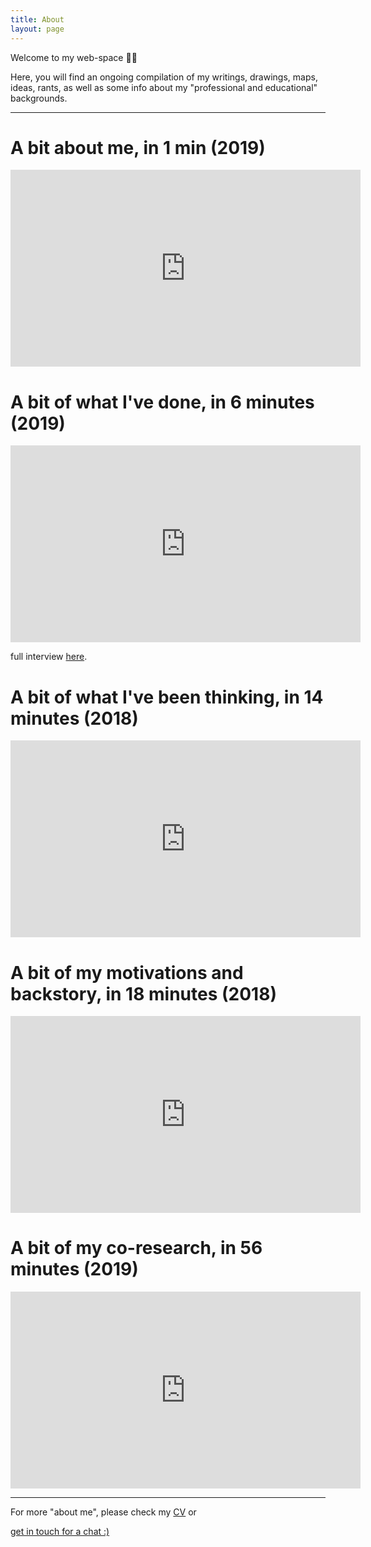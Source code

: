 ```yaml
---
title: About
layout: page
---
```


<p>Welcome to my web-space 👋😊</p>
<p>Here, you will find an ongoing compilation of my writings, drawings, maps, ideas, rants, as well as some info about my "professional and educational" backgrounds.</p>

---

<h1>A bit about me, in 1 min (2019)</h1>

<center><iframe width="560" height="315" src="https://www.youtube.com/embed/VQPnoJa9XnY" frameborder="0" allow="accelerometer; encrypted-media; gyroscope; picture-in-picture" allowfullscreen></iframe></center>

<h1> A bit of what I've done, in 6 minutes (2019)</h1>
<center><iframe width="560" height="315" src="https://www.youtube.com/embed/QUlNac_iq7Y" frameborder="0" allow="accelerometer; autoplay; encrypted-media; gyroscope; picture-in-picture" allowfullscreen></iframe></center>

<p>full interview <a href="http://www.whatisemerging.com/profiles/we-are-talking-about-something-so-new-that-it-s-almost-alien">here</a>.</p>

<h1>A bit of what I've been thinking, in 14 minutes (2018)</h1>

<center><iframe width="560" height="315" src="https://www.youtube.com/embed/H6E3wDJ33lU" frameborder="0" allow="accelerometer; autoplay; encrypted-media; gyroscope; picture-in-picture" allowfullscreen></iframe></center>

<h1>A bit of my motivations and backstory, in 18 minutes (2018)</h1>

<center><iframe width="560" height="315" src="https://www.youtube.com/embed/mgK8QFYdbNk" frameborder="0" allow="accelerometer; autoplay; encrypted-media; gyroscope; picture-in-picture" allowfullscreen></iframe></center>

<h1>A bit of my co-research, in 56 minutes (2019)</h1>
<center><iframe width="560" height="315" src="https://www.youtube.com/embed/P7Ye0pDIVHU" frameborder="0" allow="accelerometer; autoplay; encrypted-media; gyroscope; picture-in-picture" allowfullscreen></iframe></center>


---

For more "about me", please check my [CV](https://embed.kumu.io/d16fa701cc3f07c3d6e0f1ed75915791) or <!-- Calendly link widget begin -->
<link href="https://assets.calendly.com/assets/external/widget.css" rel="stylesheet">
<script src="https://assets.calendly.com/assets/external/widget.js" type="text/javascript"></script>
<a href="" onclick="Calendly.initPopupWidget({url: 'https://calendly.com/danilooliveiravaz/60min'});return false;">get in touch for a chat :)</a>
<!-- Calendly link widget end -->
